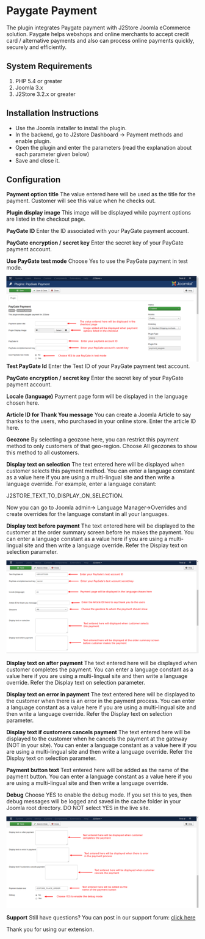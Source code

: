 # Paygate Payment

The plugin integrates Paygate payment with J2Store Joomla eCommerce solution. Paygate helps webshops and online merchants to accept credit card / alternative payments and also can process online payments quickly, securely and efficiently.

## System Requirements <a id="system-requirements"></a>

1. PHP 5.4 or greater
2. Joomla 3.x
3. J2Store 3.2.x or greater

## Installation Instructions <a id="installation-instructions"></a>

* Use the Joomla installer to install the plugin.
* In the backend, go to J2store Dashboard -&gt; Payment methods and enable plugin.
* Open the plugin and enter the parameters \(read the explanation about each parameter given below\)
* Save and close it.

## Configuration <a id="configuration"></a>

**Payment option title** The value entered here will be used as the title for the payment. Customer will see this value when he checks out.

**Plugin display image** This image will be displayed while payment options are listed in the checkout page.

**PayGate ID** Enter the ID associated with your PayGate payment account.

**PayGate encryption / secret key** Enter the secret key of your PayGate payment account.

**Use PayGate test mode** Choose Yes to use the PayGate payment in test mode.

![paygate](https://raw.githubusercontent.com/j2store/doc-images/master/payment-methods/paygate-payment/paygate_01.png) **Test PayGate Id** Enter the Test ID of your PayGate payment test account.

**PayGate encryption / secret key** Enter the secret key of your PayGate payment account.

**Locale \(language\)** Payment page form will be displayed in the language chosen here.

**Article ID for Thank You message** You can create a Joomla Article to say thanks to the users, who purchased in your online store. Enter the article ID here.

**Geozone** By selecting a geozone here, you can restrict this payment method to only customers of that geo-region. Choose All geozones to show this method to all customers.

**Display text on selection** The text entered here will be displayed when customer selects this payment method. You can enter a language constant as a value here if you are using a multi-lingual site and then write a language override. For example, enter a language constant:

J2STORE_TEXT_TO_DISPLAY_ON\_SELECTION.

Now you can go to Joomla admin-&gt; Language Manager-&gt;Overrides and create overrides for the language constant in all your languages.

**Display text before payment** The text entered here will be displayed to the customer at the order summary screen before he makes the payment. You can enter a language constant as a value here if you are using a multi-lingual site and then write a language override. Refer the Display text on selection parameter.

![paygatepayment](https://raw.githubusercontent.com/j2store/doc-images/master/payment-methods/paygate-payment/paygate_02.png)

**Display text on after payment** The text entered here will be displayed when customer completes the payment. You can enter a language constant as a value here if you are using a multi-lingual site and then write a language override. Refer the Display text on selection parameter.

**Display text on error in payment** The text entered here will be displayed to the customer when there is an error in the payment process. You can enter a language constant as a value here if you are using a multi-lingual site and then write a language override. Refer the Display text on selection parameter.

**Display text if customers cancels payment** The text entered here will be displayed to the customer when he cancels the payment at the gateway \(NOT in your site\). You can enter a language constant as a value here if you are using a multi-lingual site and then write a language override. Refer the Display text on selection parameter.

**Payment button text** Text entered here will be added as the name of the payment button. You can enter a language constant as a value here if you are using a multi-lingual site and then write a language override.

**Debug** Choose YES to enable the debug mode. If you set this to yes, then debug messages will be logged and saved in the cache folder in your Joomla root directory. DO NOT select YES in the live site.

![paygate3](https://raw.githubusercontent.com/j2store/doc-images/master/payment-methods/paygate-payment/paygate_03.png)

**Support** Still have questions? You can post in our support forum: [click here](http://j2store.org/forum/index.html)

Thank you for using our extension.

